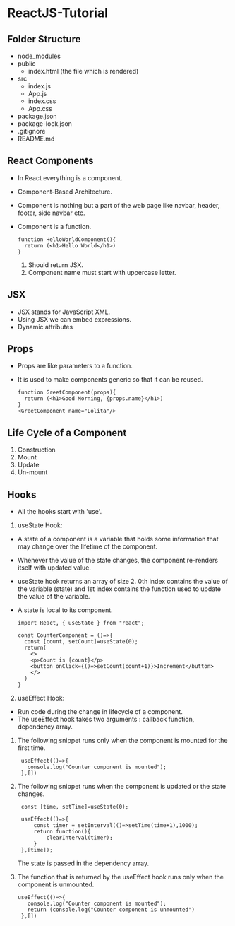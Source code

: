 # ReactJS-Tutorial

## Folder Structure
- node_modules
- public
  - index.html (the file which is rendered)
- src
  - index.js
  - App.js
  - index.css
  - App.css
- package.json
- package-lock.json
- .gitignore
- README.md

## React Components
- In React everything is a component.
- Component-Based Architecture.
- Component is nothing but a part of the web page like navbar, header, footer, side navbar etc.
- Component is a function.

      function HelloWorldComponent(){
        return (<h1>Hello World</h1>)
      }
  
  1. Should return JSX.
  2. Component name must start with uppercase letter.
 
## JSX
- JSX stands for JavaScript XML.
- Using JSX we can embed expressions.
- Dynamic attributes

## Props
- Props are like parameters to a function.
- It is used to make components generic so that it can be reused.

      function GreetComponent(props){
        return (<h1>Good Morning, {props.name}</h1>)
      }
      <GreetComponent name="Lolita"/>

## Life Cycle of a Component
1. Construction
2. Mount
3. Update
4. Un-mount

## Hooks
- All the hooks start with 'use'.

1. useState Hook:
- A state of a component is a variable that holds some information that may change over the lifetime of the component.
- Whenever the value of the state changes, the component re-renders itself with updated value.
- useState hook returns an array of size 2. 0th index contains the value of the variable (state) and 1st index contains the function used to update the value of the variable.
- A state is local to its component.

      import React, { useState } from "react";
  
      const CounterComponent = ()=>{
        const [count, setCount]=useState(0);
        return(
          <>
          <p>Count is {count}</p>
          <button onClick={()=>setCount(count+1)}>Increment</button>
          </>
        )
      }

2. useEffect Hook:
- Run code during the change in lifecycle of a component.
- The useEffect hook takes two arguments : callback function, dependency array.
  
1. The following snippet runs only when the component is mounted for the first time.
   
        useEffect(()=>{
          console.log("Counter component is mounted");
        },[])

2. The following snippet runs when the component is updated or the state changes.

        const [time, setTime]=useState(0);
  
        useEffect(()=>{
            const timer = setInterval(()=>setTime(time+1),1000);
            return function(){
                clearInterval(timer);
            }
        },[time]);
   The state is passed in the dependency array.

3. The function that is returned by the useEffect hook runs only when the component is unmounted.

       useEffect(()=>{
          console.log("Counter component is mounted");
          return (console.log("Counter component is unmounted")
        },[])
  

  

